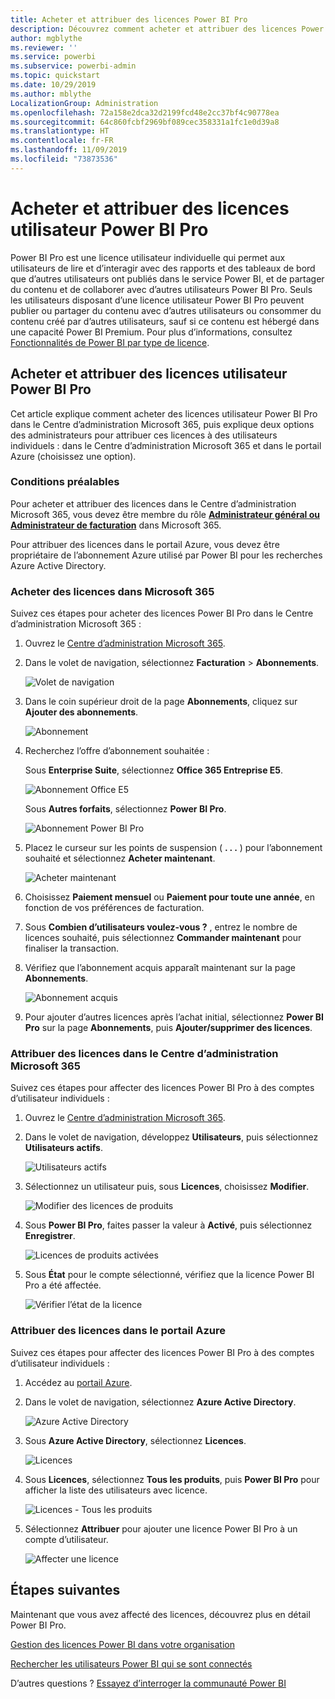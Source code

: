 ```yaml
---
title: Acheter et attribuer des licences Power BI Pro
description: Découvrez comment acheter et attribuer des licences Power BI Pro pour permettre à vos utilisateurs d’accéder à du contenu et de collaborer avec des collègues dans le service Power BI.
author: mgblythe
ms.reviewer: ''
ms.service: powerbi
ms.subservice: powerbi-admin
ms.topic: quickstart
ms.date: 10/29/2019
ms.author: mblythe
LocalizationGroup: Administration
ms.openlocfilehash: 72a158e2dca32d2199fcd48e2cc37bf4c90778ea
ms.sourcegitcommit: 64c860fcbf2969bf089cec358331a1fc1e0d39a8
ms.translationtype: HT
ms.contentlocale: fr-FR
ms.lasthandoff: 11/09/2019
ms.locfileid: "73873536"
---
```

# <a name="purchase-and-assign-power-bi-pro-user-licenses"></a>Acheter et attribuer des licences utilisateur Power BI Pro

Power BI Pro est une licence utilisateur individuelle qui permet aux utilisateurs de lire et d’interagir avec des rapports et des tableaux de bord que d’autres utilisateurs ont publiés dans le service Power BI, et de partager du contenu et de collaborer avec d’autres utilisateurs Power BI Pro. Seuls les utilisateurs disposant d’une licence utilisateur Power BI Pro peuvent publier ou partager du contenu avec d’autres utilisateurs ou consommer du contenu créé par d’autres utilisateurs, sauf si ce contenu est hébergé dans une capacité Power BI Premium. Pour plus d’informations, consultez [Fonctionnalités de Power BI par type de licence](service-features-license-type.md).

## <a name="purchase-and-assign-power-bi-pro-user-licenses"></a>Acheter et attribuer des licences utilisateur Power BI Pro

Cet article explique comment acheter des licences utilisateur Power BI Pro dans le Centre d’administration Microsoft 365, puis explique deux options des administrateurs pour attribuer ces licences à des utilisateurs individuels : dans le Centre d’administration Microsoft 365 et dans le portail Azure (choisissez une option).

### <a name="prerequisites"></a>Conditions préalables

Pour acheter et attribuer des licences dans le Centre d’administration Microsoft 365, vous devez être membre du rôle **[Administrateur général ou Administrateur de facturation](https://support.office.com/article/about-office-365-admin-roles-da585eea-f576-4f55-a1e0-87090b6aaa9d)** dans Microsoft 365.

Pour attribuer des licences dans le portail Azure, vous devez être propriétaire de l’abonnement Azure utilisé par Power BI pour les recherches Azure Active Directory.

### <a name="purchase-licenses-in-microsoft-365"></a>Acheter des licences dans Microsoft 365

Suivez ces étapes pour acheter des licences Power BI Pro dans le Centre d’administration Microsoft 365 :

1. Ouvrez le [Centre d’administration Microsoft 365](https://portal.office.com/adminportal/home#/homepage).

2. Dans le volet de navigation, sélectionnez **Facturation** > **Abonnements**.

    ![Volet de navigation](media/service-admin-purchasing-power-bi-pro/service-purchasing-power-bi-pro-01.png)

3. Dans le coin supérieur droit de la page **Abonnements**, cliquez sur **Ajouter des abonnements**.

    ![Abonnement](media/service-admin-purchasing-power-bi-pro/service-purchasing-power-bi-pro-02.png)

4. Recherchez l’offre d’abonnement souhaitée :

    Sous **Enterprise Suite**, sélectionnez **Office 365 Entreprise E5**.

    ![Abonnement Office E5](media/service-admin-purchasing-power-bi-pro/service-purchasing-power-bi-pro-03.png)

    Sous **Autres forfaits**, sélectionnez **Power BI Pro**.

    ![Abonnement Power BI Pro](media/service-admin-purchasing-power-bi-pro/service-purchasing-power-bi-pro-04.png)

5. Placez le curseur sur les points de suspension ( **. . .** ) pour l’abonnement souhaité et sélectionnez **Acheter maintenant**.

    ![Acheter maintenant](media/service-admin-purchasing-power-bi-pro/service-purchasing-power-bi-pro-05.png)

6. Choisissez **Paiement mensuel** ou **Paiement pour toute une année**, en fonction de vos préférences de facturation.

7. Sous **Combien d’utilisateurs voulez-vous ?** , entrez le nombre de licences souhaité, puis sélectionnez **Commander maintenant** pour finaliser la transaction.

8. Vérifiez que l’abonnement acquis apparaît maintenant sur la page **Abonnements**.

   ![Abonnement acquis](media/service-admin-purchasing-power-bi-pro/service-purchasing-power-bi-pro-06.png)

9. Pour ajouter d’autres licences après l’achat initial, sélectionnez **Power BI Pro** sur la page **Abonnements**, puis **Ajouter/supprimer des licences**.

### <a name="assign-licenses-in-the-microsoft-365-admin-center"></a>Attribuer des licences dans le Centre d’administration Microsoft 365

Suivez ces étapes pour affecter des licences Power BI Pro à des comptes d’utilisateur individuels :

1. Ouvrez le [Centre d’administration Microsoft 365](https://portal.office.com/adminportal/home#/homepage).

2. Dans le volet de navigation, développez **Utilisateurs**, puis sélectionnez **Utilisateurs actifs**.

    ![Utilisateurs actifs](media/service-admin-purchasing-power-bi-pro/service-assigning-power-bi-pro-licenses-05.png)

3. Sélectionnez un utilisateur puis, sous **Licences**, choisissez **Modifier**.

    ![Modifier des licences de produits](media/service-admin-purchasing-power-bi-pro/service-assigning-power-bi-pro-licenses-06.png)

4. Sous **Power BI Pro**, faites passer la valeur à **Activé**, puis sélectionnez **Enregistrer**.

    ![Licences de produits activées](media/service-admin-purchasing-power-bi-pro/service-assigning-power-bi-pro-licenses-07.png)

5. Sous **État** pour le compte sélectionné, vérifiez que la licence Power BI Pro a été affectée.

    ![Vérifier l’état de la licence](media/service-admin-purchasing-power-bi-pro/service-assigning-power-bi-pro-licenses-08.png)

### <a name="assign-licenses-in-the-azure-portal"></a>Attribuer des licences dans le portail Azure

Suivez ces étapes pour affecter des licences Power BI Pro à des comptes d’utilisateur individuels :

1. Accédez au [portail Azure](https://ms.portal.azure.com/#@microsoft.onmicrosoft.com/dashboard/private/39bc3cf7-31a4-43f6-954c-f2d69ca2f0).

2. Dans le volet de navigation, sélectionnez **Azure Active Directory**.

    ![Azure Active Directory](media/service-admin-purchasing-power-bi-pro/service-assigning-power-bi-pro-licenses-01.png)

3. Sous **Azure Active Directory**, sélectionnez **Licences**.

    ![Licences](media/service-admin-purchasing-power-bi-pro/service-assigning-power-bi-pro-licenses-02.png)

4. Sous **Licences**, sélectionnez **Tous les produits**, puis **Power BI Pro** pour afficher la liste des utilisateurs avec licence.

    ![Licences - Tous les produits](media/service-admin-purchasing-power-bi-pro/service-assigning-power-bi-pro-licenses-03.png)

5. Sélectionnez **Attribuer** pour ajouter une licence Power BI Pro à un compte d’utilisateur.

    ![Affecter une licence](media/service-admin-purchasing-power-bi-pro/service-assigning-power-bi-pro-licenses-04.png)

## <a name="next-steps"></a>Étapes suivantes

Maintenant que vous avez affecté des licences, découvrez plus en détail Power BI Pro.

[Gestion des licences Power BI dans votre organisation](service-admin-licensing-organization.md)

[Rechercher les utilisateurs Power BI qui se sont connectés](service-admin-access-usage.md)

D’autres questions ? [Essayez d’interroger la communauté Power BI](https://community.powerbi.com/)
